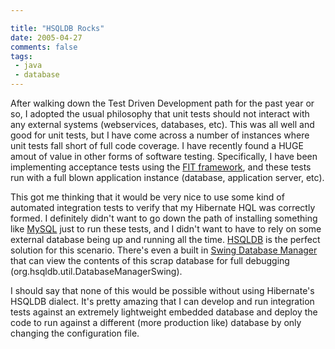 ```yaml
---

title: "HSQLDB Rocks"
date: 2005-04-27
comments: false
tags:
 - java
 - database
---
```


After walking down the Test Driven Development path for the past year or so, I adopted the usual philosophy that unit tests should not interact with any external systems (webservices, databases, etc). This was all well and good for unit tests, but I have come across a number of instances where unit tests fall short of full code coverage. I have recently found a HUGE amout of value in other forms of software testing. Specifically, I have been implementing acceptance tests using the [FIT framework](http://fit.c2.com/), and these tests run with a full blown application instance (database, application server, etc).


This got me thinking that it would be very nice to use some kind of automated integration tests to verify that my Hibernate HQL was correctly formed. I definitely didn't want to go down the path of installing something like [MySQL](http://www.mysql.com) just to run these tests, and I didn't want to have to rely on some external database being up and running all the time. [HSQLDB](http://hsqldb.sourceforge.net/) is the perfect solution for this scenario. There's even a built in [Swing Database Manager](http://hsqldb.sourceforge.net/doc/guide/apf.html) that can view the contents of this scrap database for full debugging (org.hsqldb.util.DatabaseManagerSwing).


I should say that none of this would be possible without using Hibernate's HSQLDB dialect. It's pretty amazing that I can develop and run integration tests against an extremely lightweight embedded database and deploy the code to run against a different (more production like) database by only changing the configuration file.

